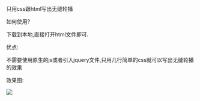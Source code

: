 只用css跟html写出无缝轮播

如何使用?

下载到本地,直接打开html文件即可.

优点:

不需要使用原生的js或者引入jquery文件,只用几行简单的css就可以写出无缝轮播的效果

效果图:



![](https://github.com/Lemon-lu/hello-world/blob/master/GIF.gif)